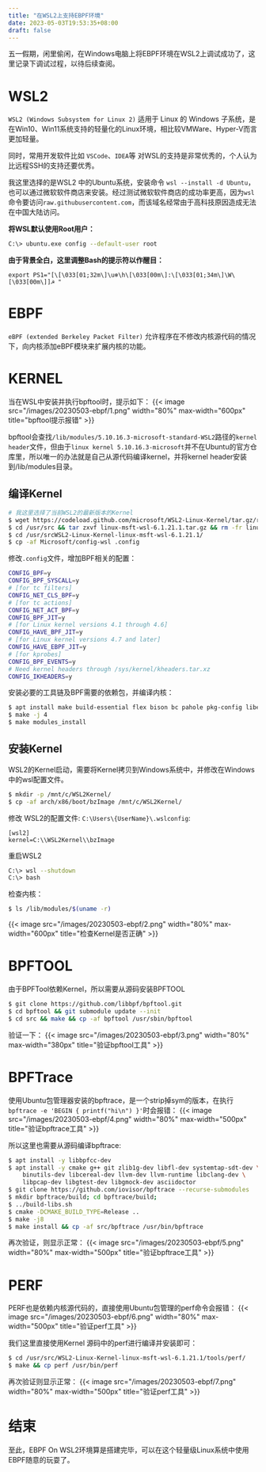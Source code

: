 ```yaml
---
title: "在WSL2上支持EBPF环境"
date: 2023-05-03T19:53:35+08:00
draft: false
---
```


五一假期，闲里偷闲，在Windows电脑上将EBPF环境在WSL2上调试成功了，这里记录下调试过程，以待后续查阅。

<!--more-->

# WSL2

`WSL2 (Windows Subsystem for Linux 2)` 适用于 Linux 的 Windows 子系统，是在Win10、Win11系统支持的轻量化的Linux环境，相比较VMWare、Hyper-V而言更加轻量。

同时，常用开发软件比如 `VSCode`、`IDEA`等 对WSL的支持是非常优秀的，个人认为比远程SSH的支持还要优秀。

我这里选择的是WSL2 中的Ubuntu系统，安装命令 `wsl --install -d Ubuntu`，也可以通过微软软件商店来安装。经过测试微软软件商店的成功率更高，因为`wsl`命令要访问`raw.githubusercontent.com`，而该域名经常由于高科技原因造成无法在中国大陆访问。

**将WSL默认使用Root用户：**
```bash
C:\> ubuntu.exe config --default-user root
```

**由于背景全白，这里调整Bash的提示符以作醒目：**
```
export PS1="[\[\033[01;32m\]\u❄\h\[\033[00m\]:\[\033[01;34m\]\W\[\033[00m\]]☭ "
```
# EBPF

`eBPF (extended Berkeley Packet Filter)` 允许程序在不修改内核源代码的情况下，向内核添加eBPF模块来扩展内核的功能。


# KERNEL

当在WSL中安装并执行bpftool时，提示如下：
{{< image src="/images/20230503-ebpf/1.png" width="80%" max-width="600px" title="bpftool提示报错" >}}

bpftool会查找`/lib/modules/5.10.16.3-microsoft-standard-WSL2`路径的`kernel header`文件，但由于`linux kernel 5.10.16.3-microsoft`并不在Ubuntu的官方仓库里，所以唯一的办法就是自己从源代码编译kernel，并将kernel header安装到/lib/modules目录。

## 编译Kernel
```bash
# 我这里选择了当前WSL2的最新版本的Kernel
$ wget https://codeload.github.com/microsoft/WSL2-Linux-Kernel/tar.gz/refs/tags/linux-msft-wsl-6.1.21.1 -O /usr/src/linux-msft-wsl-6.1.21.1.tar.gz
$ cd /usr/src && tar zxvf linux-msft-wsl-6.1.21.1.tar.gz && rm -fr linux-msft-wsl-6.1.21.1.tar.gz
$ cd /usr/srcWSL2-Linux-Kernel-linux-msft-wsl-6.1.21.1/
$ cp -af Microsoft/config-wsl .config
```

修改`.config`文件，增加BPF相关的配置：
```bash
CONFIG_BPF=y
CONFIG_BPF_SYSCALL=y
# [for tc filters]
CONFIG_NET_CLS_BPF=y
# [for tc actions]
CONFIG_NET_ACT_BPF=y
CONFIG_BPF_JIT=y
# [for Linux kernel versions 4.1 through 4.6]
CONFIG_HAVE_BPF_JIT=y
# [for Linux kernel versions 4.7 and later]
CONFIG_HAVE_EBPF_JIT=y
# [for kprobes]
CONFIG_BPF_EVENTS=y
# Need kernel headers through /sys/kernel/kheaders.tar.xz
CONFIG_IKHEADERS=y
```

安装必要的工具链及BPF需要的依赖包，并编译内核：
```bash
$ apt install make build-essential flex bison bc pahole pkg-config libelf-dev libssl-dev clang llvm
$ make -j 4
$ make modules_install
```

## 安装Kernel

WSL2的Kernel启动，需要将Kernel拷贝到Windows系统中，并修改在Windows中的wsl配置文件。
```bash
$ mkdir -p /mnt/c/WSL2Kernel/
$ cp -af arch/x86/boot/bzImage /mnt/c/WSL2Kernel/
```

修改 WSL2的配置文件: `C:\Users\{UserName}\.wslconfig`:
```
[wsl2]
kernel=C:\\WSL2Kernel\\bzImage
```

重启WSL2
```bash
C:\> wsl --shutdown
C:\> bash
```

检查内核：
```bash
$ ls /lib/modules/$(uname -r)
```
{{< image src="/images/20230503-ebpf/2.png" width="80%" max-width="600px" title="检查Kernel是否正确" >}}

# BPFTOOL

由于BPFTool依赖Kernel，所以需要从源码安装BPFTOOL

```bash
$ git clone https://github.com/libbpf/bpftool.git
$ cd bpftool && git submodule update --init
$ cd src && make && cp -af bpftool /usr/sbin/bpftool
```

验证一下：
{{< image src="/images/20230503-ebpf/3.png" width="80%" max-width="380px" title="验证bpftool工具" >}}


# BPFTrace

使用Ubuntu包管理器安装的bpftrace，是一个strip掉sym的版本，在执行`bpftrace -e 'BEGIN { printf("hi\n") }'`时会报错：
{{< image src="/images/20230503-ebpf/4.png" width="80%" max-width="500px" title="验证bpftrace工具" >}}

所以这里也需要从源码编译bpftrace:
```bash
$ apt install -y libbpfcc-dev
$ apt install -y cmake g++ git zlib1g-dev libfl-dev systemtap-sdt-dev \
    binutils-dev libcereal-dev llvm-dev llvm-runtime libclang-dev \
    libpcap-dev libgtest-dev libgmock-dev asciidoctor
$ git clone https://github.com/iovisor/bpftrace --recurse-submodules
$ mkdir bpftrace/build; cd bpftrace/build;
$ ../build-libs.sh
$ cmake -DCMAKE_BUILD_TYPE=Release ..
$ make -j8
$ make install && cp -af src/bpftrace /usr/bin/bpftrace
```

再次验证，则显示正常：
{{< image src="/images/20230503-ebpf/5.png" width="80%" max-width="500px" title="验证bpftrace工具" >}}


# PERF

PERF也是依赖内核源代码的，直接使用Ubuntu包管理的perf命令会报错：
{{< image src="/images/20230503-ebpf/6.png" width="80%" max-width="500px" title="验证perf工具" >}}

我们这里直接使用Kernel 源码中的perf进行编译并安装即可：
```bash
$ cd /usr/src/WSL2-Linux-Kernel-linux-msft-wsl-6.1.21.1/tools/perf/
$ make && cp perf /usr/bin/perf
```

再次验证则显示正常：
{{< image src="/images/20230503-ebpf/7.png" width="80%" max-width="500px" title="验证perf工具" >}}

# 结束

至此，EBPF On WSL2环境算是搭建完毕，可以在这个轻量级Linux系统中使用EBPF随意的玩耍了。